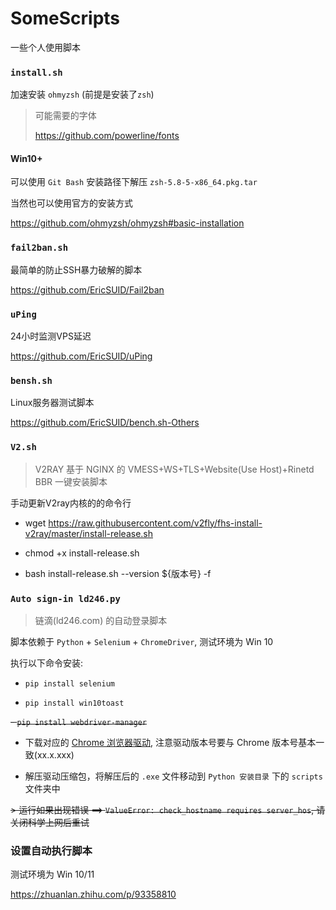 # SomeScripts
一些个人使用脚本

### `install.sh`

加速安装 `ohmyzsh` (前提是安装了`zsh`)

> 可能需要的字体
>
> https://github.com/powerline/fonts

#### Win10+

可以使用 `Git Bash` 安装路径下解压 `zsh-5.8-5-x86_64.pkg.tar`



当然也可以使用官方的安装方式

https://github.com/ohmyzsh/ohmyzsh#basic-installation

### `fail2ban.sh`

最简单的防止SSH暴力破解的脚本

https://github.com/EricSUID/Fail2ban

### `uPing`

24小时监测VPS延迟

https://github.com/EricSUID/uPing

### `bensh.sh`

Linux服务器测试脚本

https://github.com/EricSUID/bench.sh-Others

### `V2.sh`

> V2RAY 基于 NGINX 的 VMESS+WS+TLS+Website(Use Host)+Rinetd BBR 一键安装脚本

手动更新V2ray内核的的命令行

- wget https://raw.githubusercontent.com/v2fly/fhs-install-v2ray/master/install-release.sh

- chmod +x install-release.sh

- bash install-release.sh --version ${版本号} -f


### `Auto sign-in ld246.py`

> 链滴(ld246.com) 的自动登录脚本

脚本依赖于 `Python` + `Selenium` + `ChromeDriver`, 测试环境为 Win 10

执行以下命令安装:

- `pip install selenium` 

- `pip install win10toast`

~~- `pip install webdriver-manager`~~

- 下载对应的 [Chrome 浏览器驱动](http://npm.taobao.org/mirrors/chromedriver/), 注意驱动版本号要与 Chrome 版本号基本一致(xx.x.xxx)

- 解压驱动压缩包，将解压后的 `.exe` 文件移动到 `Python 安装目录` 下的 `scripts` 文件夹中

~~> 运行如果出现错误 ==> `ValueError: check_hostname requires server_hos`, 请关闭科学上网后重试~~

### 设置自动执行脚本

测试环境为 Win 10/11

https://zhuanlan.zhihu.com/p/93358810